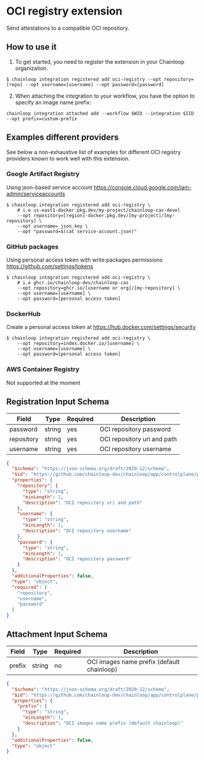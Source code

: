 # OCI registry extension

Send attestations to a compatible OCI repository.

## How to use it

1. To get started, you need to register the extension in your Chainloop organization.

```console
$ chainloop integration registered add oci-registry --opt repository=[repo] --opt username=[username] --opt password=[password]
```

2. When attaching the integration to your workflow, you have the option to specify an image name prefix:

```console
chainloop integration attached add --workflow $WID --integration $IID --opt prefix=custom-prefix
```

## Examples different providers

See below a non-exhaustive list of examples for different OCI registry providers known to work well with this extension.

### Google Artifact Registry

Using json-based service account https://console.cloud.google.com/iam-admin/serviceaccounts

```console
$ chainloop integration registered add oci-registry \
    # i.e us-east1-docker.pkg.dev/my-project/chainloop-cas-devel
    --opt repository=[region]-docker.pkg.dev/[my-project]/[my-repository] \
    --opt username=_json_key \
    --opt "password=$(cat service-account.json)"
```

### GitHub packages

Using personal access token with write:packages permissions https://github.com/settings/tokens

```console
$ chainloop integration registered add oci-registry \
    # i.e ghcr.io/chainloop-dev/chainloop-cas
    --opt repository=ghcr.io/[username or org]/[my-repository] \
    --opt username=[username] \
    --opt password=[personal access token]
```

### DockerHub

Create a personal access token at https://hub.docker.com/settings/security

```console
$ chainloop integration registered add oci-registry \
    --opt repository=index.docker.io/[username] \
    --opt username=[username] \
    --opt password=[personal access token]
```

### AWS Container Registry

Not supported at the moment



## Registration Input Schema

|Field|Type|Required|Description|
|---|---|---|---|
|password|string|yes|OCI repository password|
|repository|string|yes|OCI repository uri and path|
|username|string|yes|OCI repository username|

```json
{
  "$schema": "https://json-schema.org/draft/2020-12/schema",
  "$id": "https://github.com/chainloop-dev/chainloop/app/controlplane/plugins/core/oci-registry/v1/registration-request",
  "properties": {
    "repository": {
      "type": "string",
      "minLength": 1,
      "description": "OCI repository uri and path"
    },
    "username": {
      "type": "string",
      "minLength": 1,
      "description": "OCI repository username"
    },
    "password": {
      "type": "string",
      "minLength": 1,
      "description": "OCI repository password"
    }
  },
  "additionalProperties": false,
  "type": "object",
  "required": [
    "repository",
    "username",
    "password"
  ]
}
```

## Attachment Input Schema

|Field|Type|Required|Description|
|---|---|---|---|
|prefix|string|no|OCI images name prefix (default chainloop)|

```json
{
  "$schema": "https://json-schema.org/draft/2020-12/schema",
  "$id": "https://github.com/chainloop-dev/chainloop/app/controlplane/plugins/core/oci-registry/v1/attachment-request",
  "properties": {
    "prefix": {
      "type": "string",
      "minLength": 1,
      "description": "OCI images name prefix (default chainloop)"
    }
  },
  "additionalProperties": false,
  "type": "object"
}
```